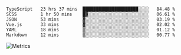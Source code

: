 <!--START_SECTION:waka-->

```text
TypeScript   23 hrs 37 mins  █████████████████████░░░░   84.48 %
SCSS         1 hr 50 mins    █▓░░░░░░░░░░░░░░░░░░░░░░░   06.61 %
JSON         53 mins         ▓░░░░░░░░░░░░░░░░░░░░░░░░   03.19 %
Vue.js       33 mins         ▓░░░░░░░░░░░░░░░░░░░░░░░░   02.02 %
YAML         18 mins         ▒░░░░░░░░░░░░░░░░░░░░░░░░   01.12 %
Markdown     12 mins         ▒░░░░░░░░░░░░░░░░░░░░░░░░   00.77 %
```

<!--END_SECTION:waka-->

![Metrics](https://metrics.lecoq.io/TachibanaKimika?template=classic&base.activity=0&base.community=0&base.repositories=0&languages=1&isocalendar=1&isocalendar.duration=half-year&languages.limit=8&languages.sections=most-used&languages.colors=github&languages.threshold=0%25&languages.indepth=false&languages.recent.load=300&languages.recent.days=14&config.timezone=Asia%2FShanghai)
